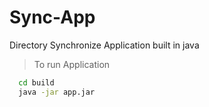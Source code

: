 # Sync-App
 Directory Synchronize Application built in java
 
 > To run Application 
  
  ```sh
    cd build
    java -jar app.jar
  ```
